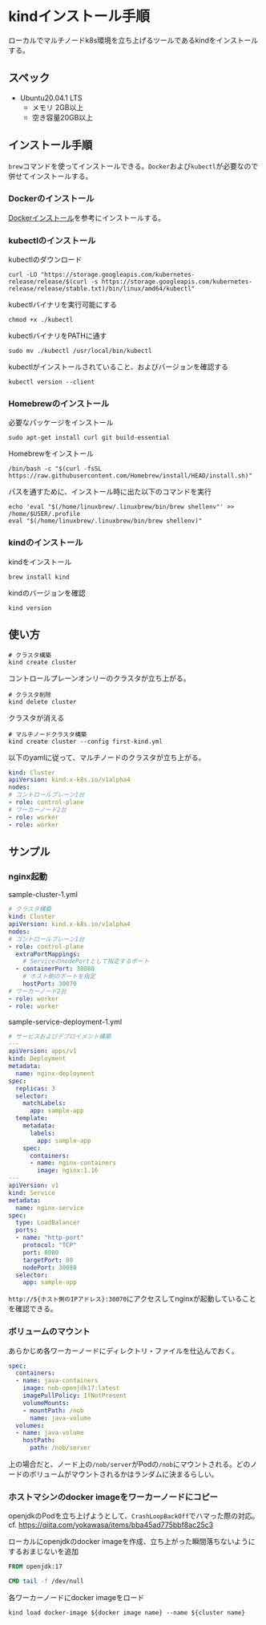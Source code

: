 # kindインストール手順
ローカルでマルチノードk8s環境を立ち上げるツールであるkindをインストールする。  

## スペック
- Ubuntu20.04.1 LTS
  - メモリ 2GB以上
  - 空き容量20GB以上

## インストール手順
`brew`コマンドを使ってインストールできる。`Docker`および`kubectl`が必要なので併せてインストールする。
### Dockerのインストール

[Dockerインストール](../Docker/Docker%E3%82%A4%E3%83%B3%E3%82%B9%E3%83%88%E3%83%BC%E3%83%AB/Docker%E3%82%A4%E3%83%B3%E3%82%B9%E3%83%88%E3%83%BC%E3%83%AB%E6%89%8B%E9%A0%86.md)を参考にインストールする。

### kubectlのインストール

kubectlのダウンロード
```
curl -LO "https://storage.googleapis.com/kubernetes-release/release/$(curl -s https://storage.googleapis.com/kubernetes-release/release/stable.txt)/bin/linux/amd64/kubectl"
```

kubectlバイナリを実行可能にする
```
chmod +x ./kubectl
```

kubectlバイナリをPATHに通す
```
sudo mv ./kubectl /usr/local/bin/kubectl
```

kubectlがインストールされていること、およびバージョンを確認する
```
kubectl version --client  
```

### Homebrewのインストール

必要なパッケージをインストール
```
sudo apt-get install curl git build-essential
```

Homebrewをインストール
```
/bin/bash -c "$(curl -fsSL https://raw.githubusercontent.com/Homebrew/install/HEAD/install.sh)"
```

パスを通すために、インストール時に出た以下のコマンドを実行
```
echo 'eval "$(/home/linuxbrew/.linuxbrew/bin/brew shellenv"' >> /home/$USER/.profile
eval "$(/home/linuxbrew/.linuxbrew/bin/brew shellenv)"
```

### kindのインストール

kindをインストール
```
brew install kind
```

kindのバージョンを確認
```
kind version
```

## 使い方

```
# クラスタ構築
kind create cluster
```
コントロールプレーンオンリーのクラスタが立ち上がる。  


```
# クラスタ削除
kind delete cluster
```
クラスタが消える

```
# マルチノードクラスタ構築
kind create cluster --config first-kind.yml
```
以下のyamlに従って、マルチノードのクラスタが立ち上がる。
```yaml:first-kind.yml
kind: Cluster
apiVersion: kind.x-k8s.io/v1alpha4
nodes:
# コントロールプレーン1台
- role: control-plane
# ワーカーノード2台
- role: worker
- role: worker
```

## サンプル
### nginx起動

sample-cluster-1.yml
```yaml:sample-cluster-1.yaml
# クラスタ構築
kind: Cluster
apiVersion: kind.x-k8s.io/v1alpha4
nodes:
# コントロールプレーン1台
- role: control-plane
  extraPortMappings:
    # ServiceのnodePortとして指定するポート
  - containerPort: 30080
    # ホスト側のポートを指定
    hostPort: 30070
# ワーカーノード2台
- role: worker
- role: worker
```

sample-service-deployment-1.yml
```yaml:sample-service-deployment-1.yaml
# サービスおよびデプロイメント構築
---
apiVersion: apps/v1
kind: Deployment
metadata:
  name: nginx-deployment
spec:
  replicas: 3
  selector:
    matchLabels:
      app: sample-app
  template:
    metadata:
      labels:
        app: sample-app
    spec:
      containers:
      - name: nginx-containers
        image: nginx:1.16
---
apiVersion: v1
kind: Service
metadata:
  name: nginx-service
spec:
  type: LoadBalancer
  ports:
  - name: "http-port"
    protocol: "TCP"
    port: 8080
    targetPort: 80
    nodePort: 30080
  selector:
    app: sample-app
```
`http://${ホスト側のIPアドレス}:30070`にアクセスしてnginxが起動していることを確認できる。

### ボリュームのマウント
あらかじめ各ワーカーノードにディレクトリ・ファイルを仕込んでおく。
```docker-compose.yml
spec:
  containers:
  - name: java-containers
    image: nob-openjdk17:latest
    imagePullPolicy: IfNotPresent
    volumeMounts: 
    - mountPath: /nob
      name: java-volume
  volumes:
  - name: java-volume
    hostPath: 
      path: /nob/server
```
上の場合だと、ノード上の`/nob/server`がPodの`/nob`にマウントされる。どのノードのボリュームがマウントされるかはランダムに決まるらしい。

### ホストマシンのdocker imageをワーカーノードにコピー
openjdkのPodを立ち上げようとして、`CrashLoopBackOff`でハマった際の対応。  
cf. https://qiita.com/yokawasa/items/bba45ad775bbf8ac25c3  

ローカルにopenjdkのdocker imageを作成、立ち上がった瞬間落ちないようにするおまじないを追加
```Dockerfile
FROM openjdk:17

CMD tail -f /dev/null
```

各ワーカーノードにdocker imageをロード
```
kind load docker-image ${docker image name} --name ${cluster name}
```
